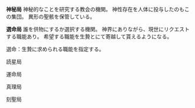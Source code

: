 
**神秘局**
神秘的なことを研究する教会の機関。
神性存在を人体に投与したのもこの集団。
異形の聖骸を保管している。

**選命局**
誰を供物にするか選択する機関。
神界にありながら、現世にリクエストする職能あり。
希望する職能を生贄とにて寄越して貰えるようになる。

選命：生贄に求められる職能を指定する。

読星局

運命局

真理局

刻聖局






